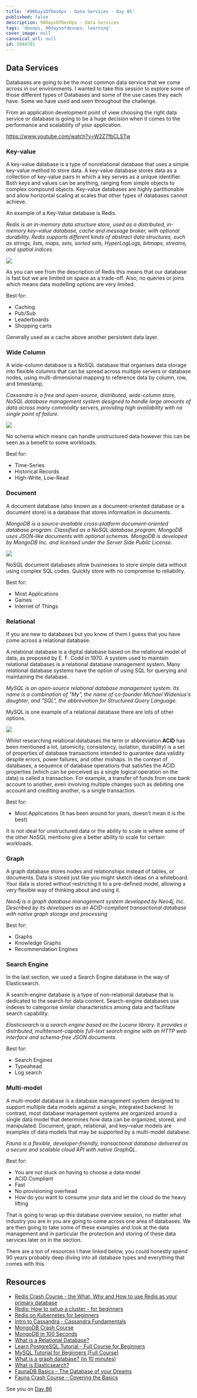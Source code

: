 ```yaml
---
title: '#90DaysOfDevOps - Data Services - Day 85'
published: false
description: 90DaysOfDevOps - Data Services
tags: 'devops, 90daysofdevops, learning'
cover_image: null
canonical_url: null
id: 1048781
---
```


## Data Services

Databases are going to be the most common data service that we come across in our environments. I wanted to take this session to explore some of those different types of Databases and some of the use cases they each have. Some we have used and seen throughout the challenge.

From an application development point of view choosing the right data service or database is going to be a huge decision when it comes to the performance and scalability of your application.

https://www.youtube.com/watch?v=W2Z7fbCLSTw

### Key-value

A key-value database is a type of nonrelational database that uses a simple key-value method to store data. A key-value database stores data as a collection of key-value pairs in which a key serves as a unique identifier. Both keys and values can be anything, ranging from simple objects to complex compound objects. Key-value databases are highly partitionable and allow horizontal scaling at scales that other types of databases cannot achieve.

An example of a Key-Value database is Redis.

_Redis is an in-memory data structure store, used as a distributed, in-memory key–value database, cache and message broker, with optional durability. Redis supports different kinds of abstract data structures, such as strings, lists, maps, sets, sorted sets, HyperLogLogs, bitmaps, streams, and spatial indices._

![](Images/Day85_Data1.png)

As you can see from the description of Redis this means that our database is fast but we are limited on space as a trade-off. Also, no queries or joins which means data modelling options are very limited.

Best for:

- Caching
- Pub/Sub
- Leaderboards
- Shopping carts

Generally used as a cache above another persistent data layer.

### Wide Column

A wide-column database is a NoSQL database that organises data storage into flexible columns that can be spread across multiple servers or database nodes, using multi-dimensional mapping to reference data by column, row, and timestamp.

_Cassandra is a free and open-source, distributed, wide-column store, NoSQL database management system designed to handle large amounts of data across many commodity servers, providing high availability with no single point of failure._

![](Images/Day85_Data2.png)

No schema which means can handle unstructured data however this can be seen as a benefit to some workloads.

Best for:

- Time-Series
- Historical Records
- High-Write, Low-Read

### Document

A document database (also known as a document-oriented database or a document store) is a database that stores information in documents.

_MongoDB is a source-available cross-platform document-oriented database program. Classified as a NoSQL database program, MongoDB uses JSON-like documents with optional schemas. MongoDB is developed by MongoDB Inc. and licensed under the Server Side Public License._

![](Images/Day85_Data3.png)

NoSQL document databases allow businesses to store simple data without using complex SQL codes. Quickly store with no compromise to reliability.

Best for:

- Most Applications
- Games
- Internet of Things

### Relational

If you are new to databases but you know of them I guess that you have come across a relational database.

A relational database is a digital database based on the relational model of data, as proposed by E. F. Codd in 1970. A system used to maintain relational databases is a relational database management system. Many relational database systems have the option of using SQL for querying and maintaining the database.

_MySQL is an open-source relational database management system. Its name is a combination of "My", the name of co-founder Michael Widenius's daughter, and "SQL", the abbreviation for Structured Query Language._

MySQL is one example of a relational database there are lots of other options.

![](Images/Day85_Data4.png)

Whilst researching relational databases the term or abbreviation **ACID** has been mentioned a lot, (atomicity, consistency, isolation, durability) is a set of properties of database transactions intended to guarantee data validity despite errors, power failures, and other mishaps. In the context of databases, a sequence of database operations that satisfies the ACID properties (which can be perceived as a single logical operation on the data) is called a transaction. For example, a transfer of funds from one bank account to another, even involving multiple changes such as debiting one account and crediting another, is a single transaction.

Best for:

- Most Applications (It has been around for years, doesn't mean it is the best)

It is not ideal for unstructured data or the ability to scale is where some of the other NoSQL mentions give a better ability to scale for certain workloads.

### Graph

A graph database stores nodes and relationships instead of tables, or documents. Data is stored just like you might sketch ideas on a whiteboard. Your data is stored without restricting it to a pre-defined model, allowing a very flexible way of thinking about and using it.

_Neo4j is a graph database management system developed by Neo4j, Inc. Described by its developers as an ACID-compliant transactional database with native graph storage and processing_

Best for:

- Graphs
- Knowledge Graphs
- Recommendation Engines

### Search Engine

In the last section, we used a Search Engine database in the way of Elasticsearch.

A search-engine database is a type of non-relational database that is dedicated to the search for data content. Search-engine databases use indexes to categorise similar characteristics among data and facilitate search capability.

_Elasticsearch is a search engine based on the Lucene library. It provides a distributed, multitenant-capable full-text search engine with an HTTP web interface and schema-free JSON documents._

Best for:

- Search Engines
- Typeahead
- Log search

### Multi-model

A multi-model database is a database management system designed to support multiple data models against a single, integrated backend. In contrast, most database management systems are organized around a single data model that determines how data can be organized, stored, and manipulated. Document, graph, relational, and key–value models are examples of data models that may be supported by a multi-model database.

_Fauna is a flexible, developer-friendly, transactional database delivered as a secure and scalable cloud API with native GraphQL._

Best for:

- You are not stuck on having to choose a data model
- ACID Compliant
- Fast
- No provisioning overhead
- How do you want to consume your data and let the cloud do the heavy lifting

That is going to wrap up this database overview session, no matter what industry you are in you are going to come across one area of databases. We are then going to take some of these examples and look at the data management and in particular the protection and storing of these data services later on in the section.

There are a ton of resources I have linked below, you could honestly spend 90 years probably deep diving into all database types and everything that comes with this.

## Resources

- [Redis Crash Course - the What, Why and How to use Redis as your primary database](https://www.youtube.com/watch?v=OqCK95AS-YE)
- [Redis: How to setup a cluster - for beginners](https://www.youtube.com/watch?v=GEg7s3i6Jak)
- [Redis on Kubernetes for beginners](https://www.youtube.com/watch?v=JmCn7k0PlV4)
- [Intro to Cassandra - Cassandra Fundamentals](https://www.youtube.com/watch?v=YjYWsN1vek8)
- [MongoDB Crash Course](https://www.youtube.com/watch?v=ofme2o29ngU)
- [MongoDB in 100 Seconds](https://www.youtube.com/watch?v=-bt_y4Loofg)
- [What is a Relational Database?](https://www.youtube.com/watch?v=OqjJjpjDRLc)
- [Learn PostgreSQL Tutorial - Full Course for Beginners](https://www.youtube.com/watch?v=qw--VYLpxG4)
- [MySQL Tutorial for Beginners [Full Course]](https://www.youtube.com/watch?v=7S_tz1z_5bA)
- [What is a graph database? (in 10 minutes)](https://www.youtube.com/watch?v=REVkXVxvMQE)
- [What is Elasticsearch?](https://www.youtube.com/watch?v=ZP0NmfyfsoM)
- [FaunaDB Basics - The Database of your Dreams](https://www.youtube.com/watch?v=2CipVwISumA)
- [Fauna Crash Course - Covering the Basics](https://www.youtube.com/watch?v=ihaB7CqJju0)

See you on [Day 86](/90dayspractical/90DaysOfDevOps/2022/Days/day86.md)
